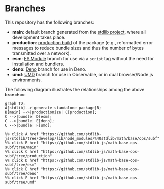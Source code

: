 <!--

@license Apache-2.0

Copyright (c) 2022 The Stdlib Authors.

Licensed under the Apache License, Version 2.0 (the "License");
you may not use this file except in compliance with the License.
You may obtain a copy of the License at

    http://www.apache.org/licenses/LICENSE-2.0

Unless required by applicable law or agreed to in writing, software
distributed under the License is distributed on an "AS IS" BASIS,
WITHOUT WARRANTIES OR CONDITIONS OF ANY KIND, either express or implied.
See the License for the specific language governing permissions and
limitations under the License.

-->

# Branches

This repository has the following branches:

-   **main**: default branch generated from the [stdlib project][stdlib-url], where all development takes place.
-   **production**: [production build][production-url] of the package (e.g., reformatted error messages to reduce bundle sizes and thus the number of bytes transmitted over a network).
-   **esm**: [ES Module][esm-url] branch for use via a `script` tag without the need for installation and bundlers.
-   **deno**: [Deno][deno-url] branch for use in Deno.
-   **umd**: [UMD][umd-url] branch for use in Observable, or in dual browser/Node.js environments.

The following diagram illustrates the relationships among the above branches:

```mermaid
graph TD;
A[stdlib]-->|generate standalone package|B;
B[main] -->|productionize| C[production];
C -->|bundle| D[esm];
C -->|bundle| E[deno];
C -->|bundle| F[umd];

%% click A href "https://github.com/stdlib-js/stdlib/tree/develop/lib/node_modules/%40stdlib/math/base/ops/subf"
%% click B href "https://github.com/stdlib-js/math-base-ops-subf/tree/main"
%% click C href "https://github.com/stdlib-js/math-base-ops-subf/tree/production"
%% click D href "https://github.com/stdlib-js/math-base-ops-subf/tree/esm"
%% click E href "https://github.com/stdlib-js/math-base-ops-subf/tree/deno"
%% click F href "https://github.com/stdlib-js/math-base-ops-subf/tree/umd"
```

[stdlib-url]: https://github.com/stdlib-js/stdlib/tree/develop/lib/node_modules/%40stdlib/math/base/ops/subf
[production-url]: https://github.com/stdlib-js/math-base-ops-subf/tree/production
[deno-url]: https://github.com/stdlib-js/math-base-ops-subf/tree/deno
[umd-url]: https://github.com/stdlib-js/math-base-ops-subf/tree/umd
[esm-url]: https://github.com/stdlib-js/math-base-ops-subf/tree/esm